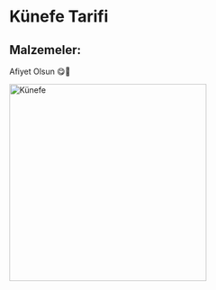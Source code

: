 # Künefe Tarifi

## Malzemeler:







Afiyet Olsun 😋🍴

<img src="./images/künefe.jpg" alt="Künefe" width="350"/>  

